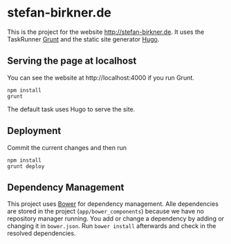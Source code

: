 stefan-birkner.de
=================

This is the project for the website http://stefan-birkner.de. It uses the
TaskRunner [Grunt](http://gruntjs.com/) and the static site generator
[Hugo](https://gohugo.io).

Serving the page at localhost
-----------------------------

You can see the website at http://localhost:4000 if you run Grunt.

    npm install
    grunt

The default task uses Hugo to serve the site.

Deployment
----------

Commit the current changes and then run

    npm install
    grunt deploy

Dependency Management
---------------------

This project uses [Bower](http://bower.io/) for dependency management. Alle dependencies are stored in the project (`app/bower_components`) because we have no repository manager running. You add or change a dependency by adding or changing it in `bower.json`. Run `bower install` afterwards and check in the resolved dependencies.
